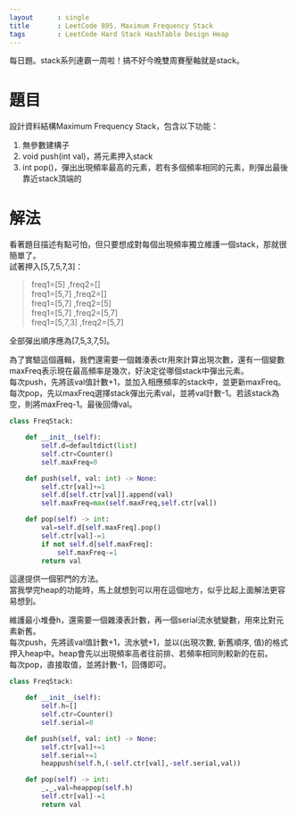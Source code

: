 ```yaml
---
layout      : single
title       : LeetCode 895. Maximum Frequency Stack
tags 		: LeetCode Hard Stack HashTable Design Heap
---
```

每日題。stack系列連霸一周啦！搞不好今晚雙周賽壓軸就是stack。

# 題目
設計資料結構Maximum Frequency Stack，包含以下功能：  
1. 無參數建構子
2. void push(int val)，將元素押入stack
3. int pop()，彈出出現頻率最高的元素，若有多個頻率相同的元素，則彈出最後靠近stack頂端的

# 解法
看著題目描述有點可怕，但只要想成對每個出現頻率獨立維護一個stack，那就很簡單了。  
試著押入[5,7,5,7,3]：  
> freq1=[5] ,freq2=[]  
> freq1=[5,7] ,freq2=[]    
> freq1=[5,7] ,freq2=[5]   
> freq1=[5,7] ,freq2=[5,7]   
> freq1=[5,7,3] ,freq2=[5,7]   

全部彈出順序應為[7,5,3,7,5]。  

為了實驗這個邏輯，我們還需要一個雜湊表ctr用來計算出現次數，還有一個變數maxFreq表示現在最高頻率是幾次，好決定從哪個stack中彈出元素。  
每次push，先將該val值計數+1，並加入相應頻率的stack中，並更新maxFreq。  
每次pop，先以maxFreq選擇stack彈出元素val，並將val計數-1。若該stack為空，則將maxFreq-1。最後回傳val。

```python
class FreqStack:

    def __init__(self):
        self.d=defaultdict(list)
        self.ctr=Counter()
        self.maxFreq=0

    def push(self, val: int) -> None:
        self.ctr[val]+=1
        self.d[self.ctr[val]].append(val)
        self.maxFreq=max(self.maxFreq,self.ctr[val])

    def pop(self) -> int:
        val=self.d[self.maxFreq].pop()
        self.ctr[val]-=1
        if not self.d[self.maxFreq]:
            self.maxFreq-=1
        return val
```

這邊提供一個邪門的方法。  
當我學完heap的功能時，馬上就想到可以用在這個地方，似乎比起上面解法更容易想到。  

維護最小堆疊h，還需要一個雜湊表計數，再一個serial流水號變數，用來比對元素新舊。  
每次push，先將該val值計數+1，流水號+1，並以(出現次數, 新舊順序, 值)的格式押入heap中。heap會先以出現頻率高者往前排、若頻率相同則較新的在前。    
每次pop，直接取值，並將計數-1，回傳即可。


```python
class FreqStack:

    def __init__(self):
        self.h=[]
        self.ctr=Counter()
        self.serial=0

    def push(self, val: int) -> None:
        self.ctr[val]+=1
        self.serial+=1
        heappush(self.h,(-self.ctr[val],-self.serial,val))

    def pop(self) -> int:
        _,_,val=heappop(self.h)
        self.ctr[val]-=1
        return val 
```

